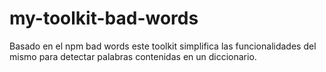 # my-toolkit-bad-words
Basado en el npm bad words este toolkit simplifica las funcionalidades del mismo para detectar palabras contenidas en un diccionario. 
